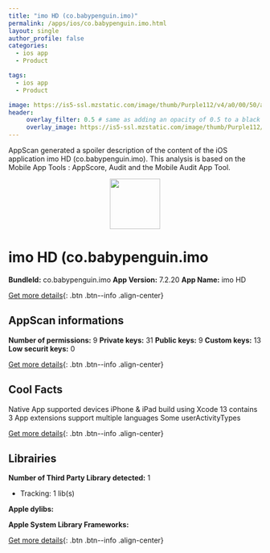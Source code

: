 ```yaml
---
title: "imo HD (co.babypenguin.imo)"
permalink: /apps/ios/co.babypenguin.imo.html
layout: single
author_profile: false
categories: 
  - ios app 
  - Product 

tags: 
  - ios app 
  - Product 

image: https://is5-ssl.mzstatic.com/image/thumb/Purple112/v4/a0/00/50/a000502c-999d-959e-d317-fb7af551f593/AppIcon-1x_U007emarketing-4-0-85-220.png/512x512bb.jpg
header: 
     overlay_filter: 0.5 # same as adding an opacity of 0.5 to a black background
     overlay_image: https://is5-ssl.mzstatic.com/image/thumb/Purple112/v4/a0/00/50/a000502c-999d-959e-d317-fb7af551f593/AppIcon-1x_U007emarketing-4-0-85-220.png/512x512bb.jpg
---
```

AppScan generated a spoiler description of the content of the iOS application imo HD (co.babypenguin.imo). This analysis is based on the Mobile App Tools : AppScore, Audit and the Mobile Audit App Tool.

  
  
<div style="text-align: center;"><img src="https://is5-ssl.mzstatic.com/image/thumb/Purple112/v4/a0/00/50/a000502c-999d-959e-d317-fb7af551f593/AppIcon-1x_U007emarketing-4-0-85-220.png/512x512bb.jpg" width="100" height="100"></div>  
  
# imo HD (co.babypenguin.imo

**BundleId:** co.babypenguin.imo
**App Version:** 7.2.20
**App Name:** imo HD


[Get more details](/pricing.html){: .btn .btn--info .align-center}  
  
## AppScan informations 

**Number of permissions:** 9
**Private keys:** 31
**Public keys:** 9
**Custom keys:** 13
**Low securit keys:** 0
  
[Get more details](/pricing.html){: .btn .btn--info .align-center}

## Cool Facts

Native App
supported devices iPhone & iPad
build using Xcode 13
contains 3 App extensions
support multiple languages
Some userActivityTypes
  
[Get more details](/pricing.html){: .btn .btn--info .align-center}

## Librairies 
**Number of Third Party Library detected:** 1
- Tracking: 1 lib(s)

**Apple dylibs:**


**Apple System Library Frameworks:**


  
[Get more details](/pricing.html){: .btn .btn--info .align-center}

